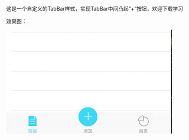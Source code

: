 这是一个自定义的TabBar样式，实现TabBar中间凸起“+”按钮，欢迎下载学习

效果图：

![screenshot](https://github.com/XuDeHong/MyTabBarDemo/raw/master/screenshot.jpg "screenshot")
